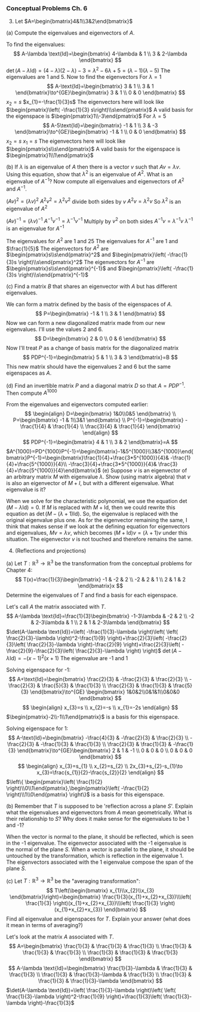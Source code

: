 ### Conceptual Problems Ch. 6

3. Let $A=\begin{bmatrix}4&1\\3&2\end{bmatrix}$

(a) Compute the eigenvalues and eigenvectors of $A$.

To find the eigenvalues:
$$
A-\lambda \text{Id}=\begin{bmatrix}
4-\lambda & 1 \\
3 & 2-\lambda
\end{bmatrix}
$$
$\det(A-\lambda \text{Id})=(4-\lambda)(2-\lambda)-3=\lambda^2-6\lambda+5=(\lambda-1)(\lambda-5)$
The eigenvalues are 1 and 5.
Now to find the eigenvectors
For $\lambda=1$
$$
A-\text{Id}=\begin{bmatrix}
3 & 1 \\
3 & 1
\end{bmatrix}\to^{GE}\begin{bmatrix}
3 & 1 \\
0 & 0
\end{bmatrix}
$$
$x_{2}=s$
$x_{1}=-\frac{1}{3}s$
The eigenvectors here will look like $\begin{pmatrix}\left( -\frac{1}{3} s\right)\\s\end{pmatrix}$
A valid basis for the eigenspace is $\begin{pmatrix}1\\-3\end{pmatrix}$
For $\lambda=5$
$$
A-5\text{Id}=\begin{bmatrix}
-1 & 1 \\
3 & -3
\end{bmatrix}\to^{GE}\begin{bmatrix}
-1 & 1 \\
0 & 0
\end{bmatrix}
$$
$x_{2}=s$
$x_{1}=s$
The eigenvectors here will look like $\begin{pmatrix}s\\s\end{pmatrix}$
A valid basis for the eigenspace is $\begin{pmatrix}1\\1\end{pmatrix}$

(b) If $\lambda$ is an eigenvalue of $A$ then there is a vector $v$ such that $Av=\lambda v$. Using this equation, show that $\lambda^2$ is an eigenvalue of $A^2$. What is an eigenvalue of $A^{-1}$? Now compute all eigenvalues and eigenvectors of $A^2$ and $A^{-1}$.

$(Av)^2=(\lambda v)^2$
$A^2v^2=\lambda^2v^2$
divide both sides by $v$
$A^2v=\lambda^2v$
So $\lambda^2$ is an eigenvalue of $A^2$

$(Av)^{-1}=(\lambda v)^{-1}$
$A^{-1}v^{-1}=\lambda^{-1}v^{-1}$
Multiply by $v^2$ on both sides
$A^{-1}v=\lambda^{-1}v$
$\lambda^{-1}$ is an eigenvalue for $A^{-1}$

The eigenvalues for $A^2$ are 1 and 25
The eigenvalues for $A^{-1}$ are $1$ and $\frac{1}{5}$
The eigenvectors for $A^2$ are $\begin{pmatrix}s\\s\end{pmatrix}^2$ and $\begin{pmatrix}\left( -\frac{1}{3}s \right)\\s\end{pmatrix}^2$
The eigenvectors for $A^{-1}$ are $\begin{pmatrix}s\\s\end{pmatrix}^{-1}$ and $\begin{pmatrix}\left( -\frac{1}{3}s \right)\\s\end{pmatrix}^{-1}$

(c) Find a matrix $B$ that shares an eigenvector with $A$ but has different eigenvalues.

We can form a matrix defined by the basis of the eigenspaces of $A$.
$$
P=\begin{bmatrix}
-1 & 1 \\
3 & 1
\end{bmatrix}
$$
Now we can form a new diagonalized matrix made from our new eigenvalues. I'll use the values 2 and 6.
$$
D=\begin{bmatrix}
2 & 0 \\
0 & 6
\end{bmatrix}
$$
Now I'll treat $P$ as a change of basis matrix for the diagonalized matrix
$$
PDP^{-1}=\begin{bmatrix}
5 & 1 \\
3 & 3
\end{bmatrix}=B
$$
This new matrix should have the eigenvalues $2$ and $6$ but the same eigenspaces as $A$.

(d) Find an invertible matrix ${P}$ and a diagonal matrix $D$ so that $A=PDP^{-1}$. Then compute $A^{1000}$

From the eigenvalues and eigenvectors computed earlier:
$$
\begin{align}
D=\begin{bmatrix}
1&0\\0&5
\end{bmatrix} \\
P=\begin{bmatrix}
-1 & 1\\3&1
\end{bmatrix} \\
P^{-1}=\begin{bmatrix}
-\frac{1}{4} & \frac{1}{4} \\
\frac{3}{4} & \frac{1}{4}
\end{bmatrix}
\end{align}
$$
$$
PDP^{-1}=\begin{bmatrix}
4 & 1 \\
3 & 2
\end{bmatrix}=A
$$
$A^{1000}=PD^{1000}P^{-1}=\begin{bmatrix}-1&5^{1000}\\3&5^{1000}\end{bmatrix}P^{-1}=\begin{bmatrix}\frac{1}{4}+\frac{3*5^{1000}}{4}& -\frac{1}{4}+\frac{5^{1000}}{4}\\ -\frac{3}{4}+\frac{3*5^{1000}}{4}& \frac{3}{4}+\frac{5^{1000}}{4}\end{bmatrix}$
(e) Suppose $v$ is an eigenvector of an arbitrary matrix $M$ with eigenvalue $\lambda$. Show (using matrix algebra) that $v$ is also an eigenvector of $M + I$, but with a different eigenvalue. What eigenvalue is it?

When we solve for the characteristic polynomial, we use the equation $\det(M-\lambda \text{Id})=0$. If $M$ is replaced with $M+\text{Id}$, then we could rewrite this equation as $\det(M-(\lambda+1)\text{Id})$. So, the eigenvalue is replaced with the original eigenvalue plus one. As for the eigenvector remaining the same, I think that makes sense if we look at the defining equation for eigenvectors and eigenvalues, $Mv=\lambda v$, which becomes $(M+\text{Id})v=(\lambda+1)v$ under this situation. The eigenvector $v$ is not touched and therefore remains the same.

4. (Reflections and projections)

(a) Let $T:\mathbb{R}^3\to \mathbb{R}^3$ be the transformation from the conceptual problems for Chapter 4:
$$
T(x)=\frac{1}{3}\begin{bmatrix}
-1 & -2 & 2 \\
-2 & 2 & 1 \\
2 & 1 & 2
\end{bmatrix}x
$$
Determine the eigenvalues of $T$ and find a basis for each eigenspace.

Let's call $A$ the matrix associated with $T$.
$$
A-\lambda \text{Id}=\frac{1}{3}\begin{bmatrix}
-1-3\lambda & -2 & 2 \\
-2 & 2-3\lambda & 1 \\
2 & 1 & 2-3\lambda
\end{bmatrix}
$$
$\det(A-\lambda \text{Id})=\left( -\frac{1}{3}-\lambda \right)\left( \left( \frac{2}{3}-\lambda \right)^2-\frac{1}{9} \right)+\frac{2}{3}\left( -\frac{2}{3}\left( \frac{2}{3}-\lambda \right)-\frac{2}{9} \right)+\frac{2}{3}\left( -\frac{2}{9}-\frac{2}{3}\left( \frac{2}{3}-\lambda \right) \right)$
$\det(A-\lambda \text{Id})=-(x-1)^2(x+1)$
The eigenvalue are -1 and 1

Solving eigenspace for -1:
$$
A+\text{Id}=\begin{bmatrix}
\frac{2}{3} & -\frac{2}{3} &  \frac{2}{3} \\
-\frac{2}{3} & \frac{5}{3} & \frac{1}{3} \\
\frac{2}{3} & \frac{1}{3} & \frac{5}{3}
\end{bmatrix}\to^{GE} \begin{bmatrix}
1&0&2\\0&1&1\\0&0&0
\end{bmatrix}
$$
$$
\begin{align}
x_{3}=s \\
x_{2}=-s \\
x_{1}=-2s
\end{align}
$$
$\begin{pmatrix}-2\\-1\\1\end{pmatrix}$ is a basis for this eigenspace.

Solving eigenspace for 1:
$$
A-\text{Id}=\begin{bmatrix}
-\frac{4}{3} & -\frac{2}{3} & \frac{2}{3} \\
-\frac{2}{3} & -\frac{1}{3} & \frac{1}{3} \\
\frac{2}{3} & \frac{1}{3} & -\frac{1}{3}
\end{bmatrix}\to^{GE}\begin{bmatrix}
2 & 1 & -1 \\
0 & 0 & 0 \\
0 & 0 & 0
\end{bmatrix}
$$
$$
\begin{align}
x_{3}=s_{1} \\
x_{2}=s_{2} \\
2x_{3}+s_{2}-s_{1}\to x_{3}=\frac{s_{1}}{2}-\frac{s_{2}}{2}
\end{align}
$$
$\left\{ \begin{pmatrix}\left( \frac{1}{2} \right)\\0\\1\end{pmatrix},\begin{pmatrix}\left( -\frac{1}{2} \right)\\1\\0\end{pmatrix} \right\}$ is a basis for this eigenspace.

(b) Remember that $T$ is supposed to be 'reflection across a plane $S$'. Explain what the eigenvalues and eigenvectors from $A$ mean geometrically. What is their relationship to $S$? Why does it make sense for the eigenvalues to be 1 and -1?

When the vector is normal to the plane, it should be reflected, which is seen in the -1 eigenvalue. The eigenvector associated with the -1 eigenvalue is the normal of the plane $S$. When a vector is parallel to the plane, it should be untouched by the transformation, which is reflection in the eigenvalue 1. The eigenvectors associated with the 1 eigenvalue compose the span of the plane $S$.

(c) Let $T:\mathbb{R}^3\to \mathbb{R}^3$ be the "averaging transformation":
$$
T\left(\begin{bmatrix}
x_{1}\\x_{2}\\x_{3}
\end{bmatrix}\right)=\begin{bmatrix}
\frac{1}{3}(x_{1}+x_{2}+x_{3})\\\left( \frac{1}{3} \right)(x_{1}+x_{2}+x_{3})\\\left( \frac{1}{3} \right)(x_{1}+x_{2}+x_{3})
\end{bmatrix}
$$
Find all eigenvalue and eigenspaces for $T$. Explain your answer (what does it mean in terms of averaging?)

Let's look at the matrix $A$ associated with $T$.
$$
A=\begin{bmatrix}
\frac{1}{3} & \frac{1}{3} & \frac{1}{3} \\
\frac{1}{3} & \frac{1}{3} & \frac{1}{3} \\
\frac{1}{3} & \frac{1}{3} & \frac{1}{3}
\end{bmatrix}
$$
$$
A-\lambda \text{Id}=\begin{bmatrix}
\frac{1}{3}-\lambda & \frac{1}{3} & \frac{1}{3} \\
\frac{1}{3} & \frac{1}{3}-\lambda & \frac{1}{3} \\
\frac{1}{3} & \frac{1}{3} & \frac{1}{3}-\lambda
\end{bmatrix}
$$
$\det(A-\lambda \text{Id})=\left( \frac{1}{3}-\lambda \right)\left( \left( \frac{1}{3}-\lambda \right)^2-\frac{1}{9} \right)+\frac{1}{3}\left( \frac{1}{3}-\lambda \right)-\frac{1}{3}$